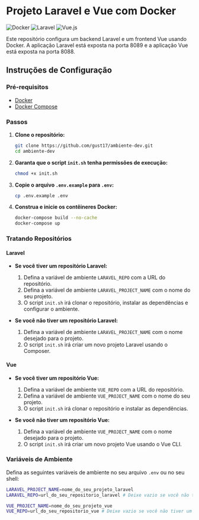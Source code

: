 # Projeto Laravel e Vue com Docker

![Docker](https://img.shields.io/badge/Docker-2496ED?style=for-the-badge&logo=docker&logoColor=white)
![Laravel](https://img.shields.io/badge/Laravel-FF2D20?style=for-the-badge&logo=laravel&logoColor=white)
![Vue.js](https://img.shields.io/badge/Vue.js-35495E?style=for-the-badge&logo=vue.js&logoColor=4FC08D)

Este repositório configura um backend Laravel e um frontend Vue usando Docker. A aplicação Laravel está exposta na porta 8089 e a aplicação Vue está exposta na porta 8088.

## Instruções de Configuração

### Pré-requisitos

- [Docker](https://www.docker.com/)
- [Docker Compose](https://docs.docker.com/compose/)

### Passos

1. **Clone o repositório:**

    ```sh
    git clone https://github.com/gust17/ambiente-dev.git
    cd ambiente-dev
    ```

2. **Garanta que o script `init.sh` tenha permissões de execução:**

    ```sh
    chmod +x init.sh
    ```

3. **Copie o arquivo `.env.example` para `.env`:**

    ```sh
    cp .env.example .env
    ```

4. **Construa e inicie os contêineres Docker:**

    ```sh
    docker-compose build --no-cache
    docker-compose up
    ```

### Tratando Repositórios

#### Laravel

- **Se você tiver um repositório Laravel:**

    1. Defina a variável de ambiente `LARAVEL_REPO` com a URL do repositório.
    2. Defina a variável de ambiente `LARAVEL_PROJECT_NAME` com o nome do seu projeto.
    3. O script `init.sh` irá clonar o repositório, instalar as dependências e configurar o ambiente.

- **Se você não tiver um repositório Laravel:**

    1. Defina a variável de ambiente `LARAVEL_PROJECT_NAME` com o nome desejado para o projeto.
    2. O script `init.sh` irá criar um novo projeto Laravel usando o Composer.

#### Vue

- **Se você tiver um repositório Vue:**

    1. Defina a variável de ambiente `VUE_REPO` com a URL do repositório.
    2. Defina a variável de ambiente `VUE_PROJECT_NAME` com o nome do seu projeto.
    3. O script `init.sh` irá clonar o repositório e instalar as dependências.

- **Se você não tiver um repositório Vue:**

    1. Defina a variável de ambiente `VUE_PROJECT_NAME` com o nome desejado para o projeto.
    2. O script `init.sh` irá criar um novo projeto Vue usando o Vue CLI.

### Variáveis de Ambiente

Defina as seguintes variáveis de ambiente no seu arquivo `.env` ou no seu shell:

```sh
LARAVEL_PROJECT_NAME=nome_do_seu_projeto_laravel
LARAVEL_REPO=url_do_seu_repositorio_laravel # Deixe vazio se você não tiver um repositório

VUE_PROJECT_NAME=nome_do_seu_projeto_vue
VUE_REPO=url_do_seu_repositorio_vue # Deixe vazio se você não tiver um repositório
